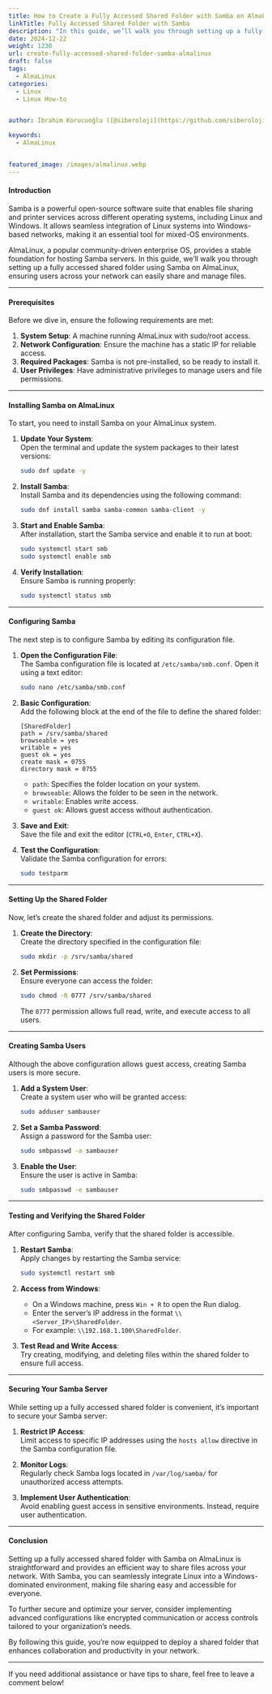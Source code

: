 ```yaml
---
title: How to Create a Fully Accessed Shared Folder with Samba on AlmaLinux
linkTitle: Fully Accessed Shared Folder with Samba
description: "In this guide, we’ll walk you through setting up a fully accessed shared folder using Samba on AlmaLinux, ensuring users across your network can easily share and manage files.  "
date: 2024-12-22
weight: 1230
url: create-fully-accessed-shared-folder-samba-almalinux
draft: false
tags:
  - AlmaLinux
categories:
  - Linux
  - Linux How-to


author: İbrahim Korucuoğlu ([@siberoloji](https://github.com/siberoloji))

keywords:
  - AlmaLinux


featured_image: /images/almalinux.webp
---
```

#### **Introduction**

Samba is a powerful open-source software suite that enables file sharing and printer services across different operating systems, including Linux and Windows. It allows seamless integration of Linux systems into Windows-based networks, making it an essential tool for mixed-OS environments.  

AlmaLinux, a popular community-driven enterprise OS, provides a stable foundation for hosting Samba servers. In this guide, we’ll walk you through setting up a fully accessed shared folder using Samba on AlmaLinux, ensuring users across your network can easily share and manage files.

---

#### **Prerequisites**  

Before we dive in, ensure the following requirements are met:  

1. **System Setup**: A machine running AlmaLinux with sudo/root access.  
2. **Network Configuration**: Ensure the machine has a static IP for reliable access.  
3. **Required Packages**: Samba is not pre-installed, so be ready to install it.  
4. **User Privileges**: Have administrative privileges to manage users and file permissions.  

---

#### **Installing Samba on AlmaLinux**  

To start, you need to install Samba on your AlmaLinux system.  

1. **Update Your System**:  
   Open the terminal and update the system packages to their latest versions:  

   ```bash
   sudo dnf update -y
   ```  

2. **Install Samba**:  
   Install Samba and its dependencies using the following command:  

   ```bash
   sudo dnf install samba samba-common samba-client -y
   ```  

3. **Start and Enable Samba**:  
   After installation, start the Samba service and enable it to run at boot:  

   ```bash
   sudo systemctl start smb
   sudo systemctl enable smb
   ```  

4. **Verify Installation**:  
   Ensure Samba is running properly:  

   ```bash
   sudo systemctl status smb
   ```  

---

#### **Configuring Samba**  

The next step is to configure Samba by editing its configuration file.  

1. **Open the Configuration File**:  
   The Samba configuration file is located at `/etc/samba/smb.conf`. Open it using a text editor:  

   ```bash
   sudo nano /etc/samba/smb.conf
   ```  

2. **Basic Configuration**:  
   Add the following block at the end of the file to define the shared folder:  

   ```plaintext
   [SharedFolder]
   path = /srv/samba/shared
   browseable = yes
   writable = yes
   guest ok = yes
   create mask = 0755
   directory mask = 0755
   ```  

   - `path`: Specifies the folder location on your system.  
   - `browseable`: Allows the folder to be seen in the network.  
   - `writable`: Enables write access.  
   - `guest ok`: Allows guest access without authentication.  

3. **Save and Exit**:  
   Save the file and exit the editor (`CTRL+O`, `Enter`, `CTRL+X`).  

4. **Test the Configuration**:  
   Validate the Samba configuration for errors:  

   ```bash
   sudo testparm
   ```  

---

#### **Setting Up the Shared Folder**  

Now, let’s create the shared folder and adjust its permissions.  

1. **Create the Directory**:  
   Create the directory specified in the configuration file:  

   ```bash
   sudo mkdir -p /srv/samba/shared
   ```  

2. **Set Permissions**:  
   Ensure everyone can access the folder:  

   ```bash
   sudo chmod -R 0777 /srv/samba/shared
   ```  

   The `0777` permission allows full read, write, and execute access to all users.  

---

#### **Creating Samba Users**  

Although the above configuration allows guest access, creating Samba users is more secure.  

1. **Add a System User**:  
   Create a system user who will be granted access:  

   ```bash
   sudo adduser sambauser
   ```  

2. **Set a Samba Password**:  
   Assign a password for the Samba user:  

   ```bash
   sudo smbpasswd -a sambauser
   ```  

3. **Enable the User**:  
   Ensure the user is active in Samba:  

   ```bash
   sudo smbpasswd -e sambauser
   ```  

---

#### **Testing and Verifying the Shared Folder**  

After configuring Samba, verify that the shared folder is accessible.  

1. **Restart Samba**:  
   Apply changes by restarting the Samba service:  

   ```bash
   sudo systemctl restart smb
   ```  

2. **Access from Windows**:  
   - On a Windows machine, press `Win + R` to open the Run dialog.  
   - Enter the server’s IP address in the format `\\<Server_IP>\SharedFolder`.  
   - For example: `\\192.168.1.100\SharedFolder`.  

3. **Test Read and Write Access**:  
   Try creating, modifying, and deleting files within the shared folder to ensure full access.  

---

#### **Securing Your Samba Server**  

While setting up a fully accessed shared folder is convenient, it’s important to secure your Samba server:  

1. **Restrict IP Access**:  
   Limit access to specific IP addresses using the `hosts allow` directive in the Samba configuration file.  

2. **Monitor Logs**:  
   Regularly check Samba logs located in `/var/log/samba/` for unauthorized access attempts.  

3. **Implement User Authentication**:  
   Avoid enabling guest access in sensitive environments. Instead, require user authentication.  

---

#### **Conclusion**  

Setting up a fully accessed shared folder with Samba on AlmaLinux is straightforward and provides an efficient way to share files across your network. With Samba, you can seamlessly integrate Linux into a Windows-dominated environment, making file sharing easy and accessible for everyone.  

To further secure and optimize your server, consider implementing advanced configurations like encrypted communication or access controls tailored to your organization’s needs.  

By following this guide, you’re now equipped to deploy a shared folder that enhances collaboration and productivity in your network.  

---

If you need additional assistance or have tips to share, feel free to leave a comment below!  
